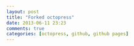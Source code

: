 ```yaml
---
layout: post
title: "Forked octopress"
date: 2013-06-11 23:23
comments: true
categories: [octopress, github, github pages]
---
```

